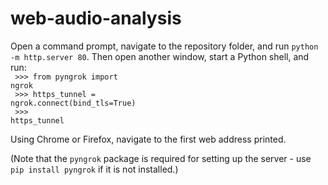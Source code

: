# web-audio-analysis
Open a command prompt, navigate to the repository folder, and run <code>python -m http.server 80</code>.
Then open another window, start a Python shell, and run:<br>
<code> >>> from pyngrok import ngrok</code><br>
<code> >>> https_tunnel = ngrok.connect(bind_tls=True)</code><br>
<code> >>> https_tunnel</code>

Using Chrome or Firefox, navigate to the first web address printed.

(Note that the <code>pyngrok</code> package is required for setting up the server - use <code>pip install pyngrok</code> if it is not installed.)
